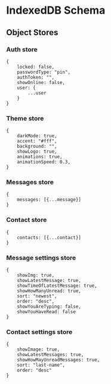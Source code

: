 # IndexedDB Schema

## Object Stores

### Auth store

```
{
    locked: false,
    passwordType: "pin",
    authToken: "",
    showOnline: false,
    user: {
        ...user
    }
}
```

### Theme store

```
{
    darkMode: true,
    accent: "#fff",
    background: "",
    showLogo: true,
    animations: true,
    animationSpeed: 0.3,
}
```

### Messages store

```
{
    messages: [{...message}]
}
```

### Contact store

```
{
    contacts: [{...contact}]
}
```

### Message settings store

```
{
    showImg: true,
    showLatestMessage: true,
    showTimeOfLatestMessage: true,
    showHowManyUnread: true,
    sort: "newest",
    order: "desc",
    showYouAreTyping: false,
    showYouHaveRead: false
}
```

### Contact settings store

```
{
    showImage: true,
    showLatestMessages: true,
    showHowMayUnreadMessages: true,
    sort: "last-name",
    order: "desc"
}
```
